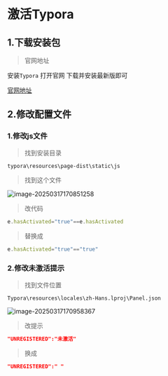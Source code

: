 # 激活Typora

## 1.下载安装包

> 官网地址

安装`Typora` 打开官网 下载并安装最新版即可

<a href="https://typoraio.cn/">官网地址</a>
<!-- more -->

## 2.修改配置文件

### 1.修改js文件 

> 找到安装目录

```
typora\resources\page-dist\static\js
```

> 找到这个文件

![image-20250317170851258](C:\Users\Administrator\AppData\Roaming\Typora\typora-user-images\image-20250317170851258.png)

> 改代码

```js
e.hasActivated="true"==e.hasActivated
```

> 替换成

```js
e.hasActivated="true"=="true"
```

### 2.修改未激活提示

> 找到文件位置

```
Typora\resources\locales\zh-Hans.lproj\Panel.json 
```

![image-20250317170958367](C:\Users\Administrator\AppData\Roaming\Typora\typora-user-images\image-20250317170958367.png)

> 改提示

```json
"UNREGISTERED":"未激活"
```

> 换成

```json
"UNREGISTERED":" "
```

